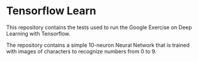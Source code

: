 
# Tensorflow Learn

This repository contains the tests used to run the Google Exercise on Deep Learning with Tensorflow.

The repository contains a simple 10-neuron Neural Network that is trained with images of characters to recognize numbers from 0 to 9.